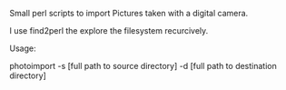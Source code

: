 Small perl scripts to import Pictures taken with a digital camera. 

I use find2perl the explore the filesystem recurcively.

Usage:

photoimport -s [full path to source directory] -d [full path to destination directory]
